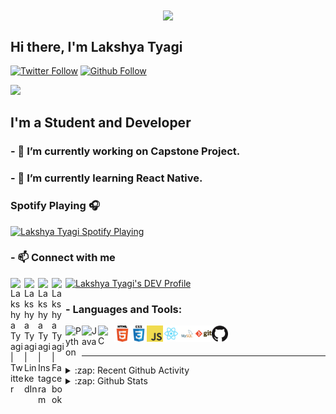 <div align="center">
<img src="https://user-images.githubusercontent.com/42115530/92640221-9728ca00-f2fa-11ea-8994-c72b26e937de.gif" align="center"/>
</div>

## Hi there, I'm Lakshya Tyagi
[![Twitter Follow](https://img.shields.io/twitter/follow/lakshyatyagi24?color=1DA1F2&logo=twitter&style=for-the-badge)](https://twitter.com/intent/follow?original_referer=https%3A%2F%2Fgithub.com%2Flakshyatyagi24&screen_name=lakshyatyagi24)
[![Github Follow](https://img.shields.io/github/followers/lakshyatyagi24?color=1DA1F2&logo=github&label=follow%20%40lakshyatyagi24&style=for-the-badge)](https://github.com/login?return_to=%2Flakshyatyagi24)

![](https://komarev.com/ghpvc/?username=lakshyatyagi24&color=47ccb3)

## I'm a Student and Developer

### - 🔭 I’m currently working on Capstone Project.
### - 🌱 I’m currently learning React Native.


### Spotify Playing 🎧
[<img src="https://now-playing-codestackr.vercel.app/api/spotify-playing" alt="Lakshya Tyagi Spotify Playing" width="350" />](https://open.spotify.com/user/315as6ypnsfu44b4lf66cdqlxm5e)

### - 📫 Connect with me
[<img align="left" alt="Lakshya Tyagi | Twitter" width="22px" src="https://cdn.jsdelivr.net/npm/simple-icons@v3/icons/twitter.svg" />][twitter]
[<img align="left" alt="Lakshya Tyagi | LinkedIn" width="22px" src="https://cdn.jsdelivr.net/npm/simple-icons@v3/icons/linkedin.svg" />][linkedin]
[<img align="left" alt="Lakshya Tyagi | Instagram" width="22px" src="https://cdn.jsdelivr.net/npm/simple-icons@v3/icons/instagram.svg" />][instagram]
[<img align="left" alt="Lakshya Tyagi | Facebook" width="22px" src="https://cdn.jsdelivr.net/npm/simple-icons@v3/icons/facebook.svg" />][facebook]
<a href="https://dev.to/lakshyatyagi24">
  <img src="https://d2fltix0v2e0sb.cloudfront.net/dev-badge.svg" alt="Lakshya Tyagi's DEV Profile" height="30" width="30">
</a>
<BR />

### - Languages and Tools:
[<img align="left" alt="Python" width="26px" src="https://unpkg.com/simple-icons@v3/icons/python.svg" />](https://www.python.org/)
[<img align="left" alt="Java" width="26px" src="https://unpkg.com/simple-icons@v3/icons/java.svg" />](https://www.java.com/en/)
[<img align="left" alt="C" width="26px" src="https://unpkg.com/simple-icons@v3/icons/C.svg" />](https://en.wikipedia.org/wiki/C_(programming_language))
[<img align="left" alt="HTML5" width="26px" src="https://raw.githubusercontent.com/github/explore/80688e429a7d4ef2fca1e82350fe8e3517d3494d/topics/html/html.png" />](https://en.wikipedia.org/wiki/HTML)
[<img align="left" alt="CSS3" width="26px" src="https://raw.githubusercontent.com/github/explore/80688e429a7d4ef2fca1e82350fe8e3517d3494d/topics/css/css.png" />](https://en.wikipedia.org/wiki/CSS)
[<img align="left" alt="JavaScript" width="26px" src="https://raw.githubusercontent.com/github/explore/80688e429a7d4ef2fca1e82350fe8e3517d3494d/topics/javascript/javascript.png" />](https://en.wikipedia.org/wiki/JavaScript)
[<img align="left" alt="React" width="26px" src="https://raw.githubusercontent.com/github/explore/80688e429a7d4ef2fca1e82350fe8e3517d3494d/topics/react/react.png" />](https://reactjs.org/)
[<img align="left" alt="MySQL" width="26px" src="https://raw.githubusercontent.com/github/explore/80688e429a7d4ef2fca1e82350fe8e3517d3494d/topics/mysql/mysql.png" />](https://www.mysql.com/)
[<img align="left" alt="Git" width="26px" src="https://raw.githubusercontent.com/github/explore/80688e429a7d4ef2fca1e82350fe8e3517d3494d/topics/git/git.png" />](https://git-scm.com/)
[<img align="left" alt="GitHub" width="26px" src="https://raw.githubusercontent.com/github/explore/78df643247d429f6cc873026c0622819ad797942/topics/github/github.png" />](https://github.com)
<br>
<BR />

---

<details>
  <summary>:zap: Recent Github Activity</summary>
  
  <!--START_SECTION:activity-->
1. 🎉 Merged PR [#136](https://github.com/StudentCode-in/StudentCode-in.github.io/pull/136) in [StudentCode-in/StudentCode-in.github.io](https://github.com/StudentCode-in/StudentCode-in.github.io)
2. 🗣 Commented on [#127](https://github.com/StudentCode-in/StudentCode-in.github.io/issues/127) in [StudentCode-in/StudentCode-in.github.io](https://github.com/StudentCode-in/StudentCode-in.github.io)
3. 🗣 Commented on [#129](https://github.com/StudentCode-in/StudentCode-in.github.io/issues/129) in [StudentCode-in/StudentCode-in.github.io](https://github.com/StudentCode-in/StudentCode-in.github.io)
4. 🗣 Commented on [#127](https://github.com/StudentCode-in/StudentCode-in.github.io/issues/127) in [StudentCode-in/StudentCode-in.github.io](https://github.com/StudentCode-in/StudentCode-in.github.io)
5. 🎉 Merged PR [#132](https://github.com/StudentCode-in/StudentCode-in.github.io/pull/132) in [StudentCode-in/StudentCode-in.github.io](https://github.com/StudentCode-in/StudentCode-in.github.io)
<!--END_SECTION:activity-->
  
  
</details>

<details>
  <summary>:zap: Github Stats</summary> 

![Lakshya's github stats](https://github-readme-stats.vercel.app/api?username=Lakshyatyagi24&show_icons=true&theme=radical)
![Top Langs](https://github-readme-stats.vercel.app/api/top-langs/?username=Lakshyatyagi24&layout=compact&theme=radical)
</details>

[twitter]: https://twitter.com/LakshyaTyagi24
[linkedin]: https://www.linkedin.com/in/lakshyatyagi24/
[instagram]: https://www.instagram.com/lakshya.tyagi/
[facebook]: https://facebook.com/lakshya.tyagi.77
